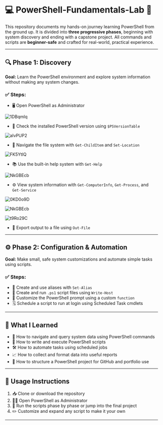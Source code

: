 # 💻 PowerShell-Fundamentals-Lab 🧪

This repository documents my hands-on journey learning PowerShell from the ground up. It is divided into **three progressive phases**, beginning with system discovery and ending with a capstone project. All commands and scripts are **beginner-safe** and crafted for real-world, practical experience.

---

## 🔍 Phase 1: Discovery  
**Goal:** Learn the PowerShell environment and explore system information without making any system changes.

### ✅ Steps:
- 🖥️ Open PowerShell as Administrator

![1DBqmlq](https://github.com/user-attachments/assets/dd02db60-8315-4899-a6ec-05ec1e2c7cdd)

- 🔢 Check the installed PowerShell version using `$PSVersionTable`

![aIvPUP2](https://github.com/user-attachments/assets/29d24055-6755-479f-af41-fdb0738978eb)

- 📁 Navigate the file system with `Get-ChildItem` and `Set-Location`

![FK5YtIQ](https://github.com/user-attachments/assets/994db508-07df-41a8-8bd0-1e7b89c10372)

- 📚 Use the built-in help system with `Get-Help`

![NkGBEcb](https://github.com/user-attachments/assets/92b777d3-e0ed-45d2-9797-1976e2f33774)

- ⚙️ View system information with `Get-ComputerInfo`, `Get-Process`, and `Get-Service`

![0KD0o9D](https://github.com/user-attachments/assets/f54fd5d4-5a91-4b5c-91c7-f783b2c626f5)

![NkGBEcb](https://github.com/user-attachments/assets/a583ea82-26ef-482e-a5f0-fac489bbf025)

![t9Ro29C](https://github.com/user-attachments/assets/db3fe6ee-48a4-45ac-b884-9dde26f02ee2)

- 📝 Export output to a file using `Out-File`  

---

## ⚙️ Phase 2: Configuration & Automation  
**Goal:** Make small, safe system customizations and automate simple tasks using scripts.

### ✅ Steps:
- 🔁 Create and use aliases with `Set-Alias`  
- 🧾 Create and run `.ps1` script files using `Write-Host`  
- 🧠 Customize the PowerShell prompt using a custom `function`  
- 🗓️ Schedule a script to run at login using Scheduled Task cmdlets  

---

## 🧾 What I Learned

- 🧭 How to navigate and query system data using PowerShell commands  
- 🧪 How to write and execute PowerShell scripts  
- 🛠️ How to automate tasks using scheduled jobs  
- 📈 How to collect and format data into useful reports  
- 📂 How to structure a PowerShell project for GitHub and portfolio use  

---

## 🚀 Usage Instructions

1. 📥 Clone or download the repository  
2. 🧑‍💻 Open PowerShell as Administrator  
3. 🧱 Run the scripts phase by phase or jump into the final project  
4. ✏️ Customize and expand any script to make it your own  

---

